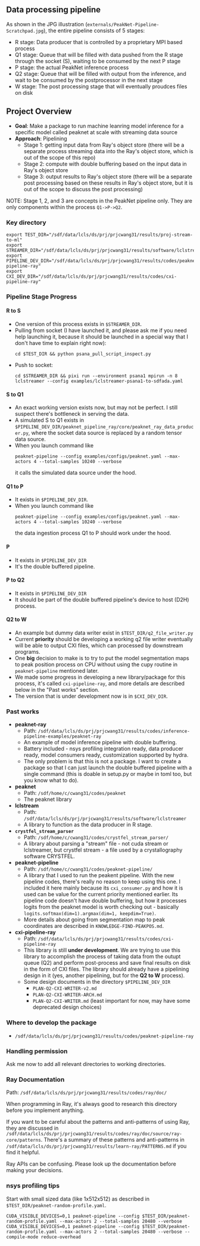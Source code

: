 ## Data processing pipeline

As shown in the JPG illustration (`externals/PeakNet-Pipeline-Scratchpad.jpg`),
the entire pipeline consists of 5 stages:
- R stage: Data producer that is controlled by a proprietary MPI based process
- Q1 stage: Queue that will be filled with data pushed from the R stage through
  the socket (S), waiting to be consumed by the next P stage
- P stage: the actual PeakNet inference process
- Q2 stage: Queue that will be filled with output from the inference, and wait
  to be consumed by the postprocessor in the next stage
- W stage: The post processing stage that will eventually proudces files on disk

## Project Overview

- **Goal**: Make a package to run machine leanring model inference for a
  specific model called peaknet at scale with streaming data source
- **Approach**: Pipelining
  - Stage 1: getting input data from Ray's object store (there will be a
    separate process streaming data into the Ray's object store, which is out of
    the scope of this repo)
  - Stage 2: compute with double buffering based on the input data in Ray's
    object store
  - Stage 3: output results to Ray's object store (there will be a separate post
    processing based on these results in Ray's object store, but it is out of
    the scope to discuss the post processing)

NOTE: Stage 1, 2, and 3 are concepts in the PeakNet pipeline only.  They are
only components within the process `Q1->P->Q2`.

### Key directory

```
export TEST_DIR="/sdf/data/lcls/ds/prj/prjcwang31/results/proj-stream-to-ml"
export STREAMER_DIR="/sdf/data/lcls/ds/prj/prjcwang31/results/software/lclstreamer"
export PIPELINE_DEV_DIR="/sdf/data/lcls/ds/prj/prjcwang31/results/codes/peaknet-pipeline-ray"
export CXI_DEV_DIR="/sdf/data/lcls/ds/prj/prjcwang31/results/codes/cxi-pipeline-ray"
```

### Pipeline Stage Progress

#### **R to S**

- One version of this process exists in `$STREAMER_DIR`.
- Pulling from socket (I have launched it, and please ask me if you need help
  launching it, because it should be launched in a special way that I don't have
  time to explain right now):
  ```
  cd $TEST_DIR && python psana_pull_script_inspect.py
  ```
- Push to socket:
  ```
  cd $STREAMER_DIR && pixi run --environment psana1 mpirun -n 8 lclstreamer --config examples/lclstreamer-psana1-to-sdfada.yaml
  ```

#### **S to Q1**

- An exact working version exists now, but may not be perfect.  I still suspect
  there's bottleneck in serving the data.
- A simulated S to Q1 exists in `$PIPELINE_DEV_DIR/peaknet_pipeline_ray/core/peaknet_ray_data_producer.py`, where the socket data source is replaced by a random tensor data source.
- When you launch command like
  ```
  peaknet-pipeline --config examples/configs/peaknet.yaml --max-actors 4 --total-samples 10240 --verbose
  ```
  it calls the simulated data source under the hood.

#### **Q1 to P**

- It exists in `$PIPELINE_DEV_DIR`.
- When you launch command like
  ```
  peaknet-pipeline --config examples/configs/peaknet.yaml --max-actors 4 --total-samples 10240 --verbose
  ```
  the data ingestion process Q1 to P should work under the hood.

#### **P**

- It exists in `$PIPELINE_DEV_DIR`
- It's the double buffered pipeline.

#### **P to Q2**

- It exists in `$PIPELINE_DEV_DIR`
- It should be part of the double buffered pipeline's device to host (D2H) process.

#### **Q2 to W**

- An example but dummy data writer exist in `$TEST_DIR/q2_file_writer.py`
- Current **priority** should be developing a working q2 file writer eventually
  will be able to output CXI files, which can processed by downstream programs.
- One **big** decision to make is to try to put the model segmentation maps to
  peak position process on CPU without using the cupy routine in
  `peaknet-pipeline` mentioned later.
- We made some progress in developing a new library/package for this process,
  it's called `cxi-pipeline-ray`, and more details are described below in the
  "Past works" section.
- The version that is under development now is in `$CXI_DEV_DIR`.

### Past works

- **peaknet-ray**
  - Path: `/sdf/data/lcls/ds/prj/prjcwang31/results/codes/inference-pipeline-examples/peaknet-ray`
  - An example of model inference pipeline with double buffering.
  - Battery included - nsys profiling integration ready, data producer ready, model
    consumers ready, customization supported by hydra.
  - The only problem is that this is not a package.  I want to create a package
    so that I can just launch the double buffered pipeline with a single
    command (this is doable in setup.py or maybe in toml too, but you know what
    to do).
- **peaknet**
  - Path: `/sdf/home/c/cwang31/codes/peaknet`
  - The peaknet library
- **lclstream**
  - Path: `/sdf/data/lcls/ds/prj/prjcwang31/results/software/lclstreamer`
  - A library to function as the data producer in R stage.
- **`crystfel_stream_parser`**
  - Path: `/sdf/home/c/cwang31/codes/crystfel_stream_parser/`
  - A library about parsing a "stream" file - not cuda stream or lclstreamer,
    but crystfel stream - a file used by a crystallography software CRYSTFEL.
- **peaknet-pipeline**
  - Path: `/sdf/home/c/cwang31/codes/peaknet-pipeline/`
  - A library that I used to run the peakent pipeline.  With the new
    pipeline codes, there's really no reason to keep using this one.  I included
    it here mainly because its `cxi_consumer.py` and how it is used can be value
    for the current priority mentioned earlier.  Its pipeline code doesn't have
    double buffering, but how it processes logits from the peaknet model is
    worth checking out - basically `logits.softmax(dim=1).argmax(dim=1, keepdim=True)`.
  - More details about going from segmentation map to peak coordinates are
    described in `KNOWLEDGE-FIND-PEAKPOS.md`.
- **cxi-pipeline-ray**
  - Path: `/sdf/data/lcls/ds/prj/prjcwang31/results/codes/cxi-pipeline-ray`
  - This library is still **under development**.  We are trying to use this
    library to accomplish the process of taking data from the outupt queue (Q2)
    and perform post-process and save final results on disk in the form of CXI
    files.  The library should already have a pipelining design in it (yes,
    another pipelining, but for the **Q2 to W** process).
  - Some design documents in the directory `$PIPELINE_DEV_DIR`
    - `PLAN-Q2-CXI-WRITER-v2.md`
    - `PLAN-Q2-CXI-WRITER-ARCH.md`
    - `PLAN-Q2-CXI-WRITER.md` (least important for now, may have some deprecated
      design choices)

### Where to develop the package

- `/sdf/data/lcls/ds/prj/prjcwang31/results/codes/peaknet-pipeline-ray`

### Handling permission

Ask me now to add all relevant directories to working directories.

### Ray Documentation

Path: `/sdf/data/lcls/ds/prj/prjcwang31/results/codes/ray/doc/`

When programming in Ray, it's always good to research this directory before you
implement anything.

If you want to be careful about the patterns and anti-patterns of using Ray,
they are discussed in
`/sdf/data/lcls/ds/prj/prjcwang31/results/codes/ray/doc/source/ray-core/patterns`.
There's a summary of these patterns and anti-patterns in
`/sdf/data/lcls/ds/prj/prjcwang31/results/learn-ray/PATTERNS.md` if you find it
helpful.

Ray APIs can be confusing.  Please look up the documentation before making your
decisions.

### nsys profiling tips

Start with small sized data (like 1x512x512) as described in `$TEST_DIR/peaknet-random-profile.yaml`.

```
CUDA_VISIBLE_DEVICES=0,1 peaknet-pipeline --config $TEST_DIR/peaknet-random-profile.yaml --max-actors 2 --total-samples 20480 --verbose
CUDA_VISIBLE_DEVICES=0,1 peaknet-pipeline --config $TEST_DIR/peaknet-random-profile.yaml --max-actors 2 --total-samples 20480 --verbose --compile-mode reduce-overhead
```
